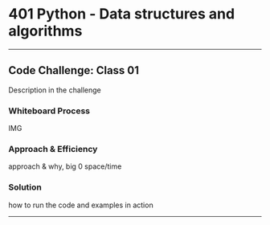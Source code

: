 # 401 Python - Data structures and algorithms

---------------------------------
## Code Challenge: Class 01
Description in the challenge

### Whiteboard Process

IMG

### Approach & Efficiency

approach & why, big 0 space/time

### Solution

how to run the code and examples in action


---------------------------------

